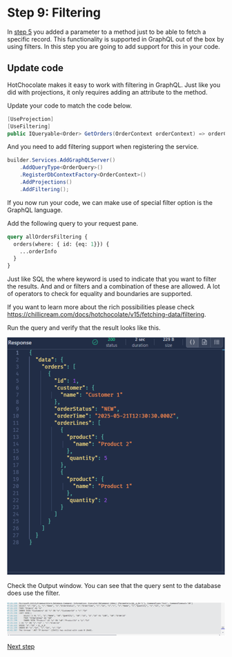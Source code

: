 # Step 9: Filtering

In [step 5](./Step5.md) you added a parameter to a method just to be able to fetch a specific record. This functionality is supported in GraphQL out of the box by using filters. In this step you are going to add support for this in your code.

## Update code

HotChocolate makes it easy to work with filtering in GraphQL.
Just like you did with projections, it only requires adding an attribute to the method.

Update your code to match the code below.
```csharp
[UseProjection]
[UseFiltering]
public IQueryable<Order> GetOrders(OrderContext orderContext) => orderContext.Orders;
```
And you need to add filtering support when registering the service.

```csharp
builder.Services.AddGraphQLServer()
    .AddQueryType<OrderQuery>()
    .RegisterDbContextFactory<OrderContext>()
    .AddProjections()
    .AddFiltering();
```

If you now run your code, we can make use of special filter option is the GraphQL language.

Add the following query to your request pane.

```graphql
query allOrdersFiltering {
  orders(where: { id: {eq: 1}}) {
    ...orderInfo
  }
}
```

Just like SQL the where keyword is used to indicate that you want to filter the results. And and or filters and a combination of these are allowed. 
A lot of operators to check for equality and boundaries are supported. 

If you want to learn more about the rich possibilities please check https://chillicream.com/docs/hotchocolate/v15/fetching-data/filtering.

Run the query and verify that the result looks like this.

![Query output](./images/Filtering%20output.png)

Check the Output window. You can see that the query sent to the database does use the filter.

![Query logging for filtering](./images/Filtering%20works.png)



[Next step](./Step10.md)

